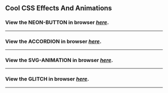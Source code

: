 ## Cool CSS Effects And Animations

### View the __NEON-BUTTON__ in browser _[here](https://htmlpreview.github.io/?https://github.com/Anish999/CSSEffects/blob/main/Neon-button.html)_.
  
****

### View the __ACCORDION__ in browser _[here](https://htmlpreview.github.io/?https://github.com/Anish999/CSSEffects/blob/main/Accordion.html)_.

****

### View the __SVG-ANIMATION__ in browser _[here](https://htmlpreview.github.io/?https://github.com/Anish999/CSSEffects/blob/main/Designer.html)_.

****

### View the __GLITCH__ in browser _[here](https://htmlpreview.github.io/?https://github.com/Anish999/CSSEffects/blob/main/glitch.html)_.

****

